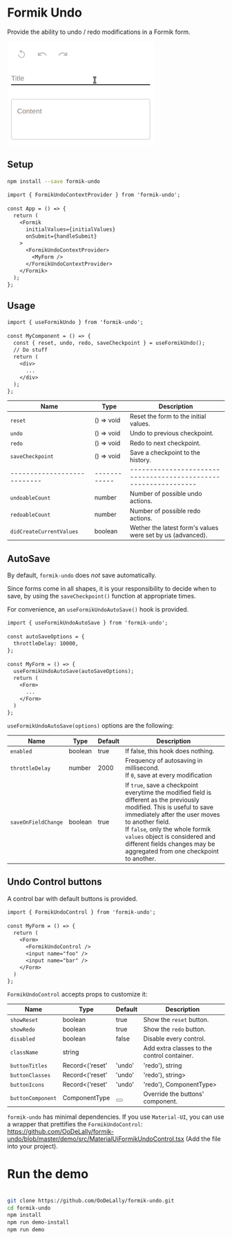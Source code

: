 # Formik Undo

Provide the ability to undo / redo modifications in a Formik form.


![screenshot](https://github.com/OoDeLally/formik-undo/blob/master/demo/formik-undo.gif)



## Setup

```bash
npm install --save formik-undo
```


```tsx
import { FormikUndoContextProvider } from 'formik-undo';

const App = () => {
  return (
    <Formik
      initialValues={initialValues}
      onSubmit={handleSubmit}
    >
      <FormikUndoContextProvider>
        <MyForm />
      </FormikUndoContextProvider>
    </Formik>
  );
};
```


## Usage

```tsx
import { useFormikUndo } from 'formik-undo';

const MyComponent = () => {
  const { reset, undo, redo, saveCheckpoint } = useFormikUndo();
  // Do stuff
  return (
    <div>
      ...
    </div>
  );
};
```

| Name                       | Type       | Description                                                   |
| ---------------------------|------------|---------------------------------------------------------------|
| `reset`                    | () => void | Reset the form to the initial values.                         |
| `undo`                     | () => void | Undo to previous checkpoint.                                  |
| `redo`                     | () => void | Redo to next checkpoint.                                      |
| `saveCheckpoint`           | () => void | Save a checkpoint to the history.                             |
| ---------------------------|------------|---------------------------------------------------------------|
| `undoableCount`            | number     | Number of possible undo actions.                              |
| `redoableCount`            | number     | Number of possible redo actions.                              |
| `didCreateCurrentValues`   | boolean    | Wether the latest form's values were set by us (advanced).    |



## AutoSave

By default, `formik-undo` does *not* save automatically.

Since forms come in all shapes, it is your responsibility to decide when to save, by using the `saveCheckpoint()` function at appropriate times.

For convenience, an `useFormikUndoAutoSave()` hook is provided.


```tsx
import { useFormikUndoAutoSave } from 'formik-undo';

const autoSaveOptions = {
  throttleDelay: 10000,
};

const MyForm = () => {
  useFormikUndoAutoSave(autoSaveOptions);
  return (
    <Form>
      ...
    </Form>
  )
};
```

`useFormikUndoAutoSave(options)` options are the following:

| Name                 | Type     | Default | Description                                                                   |
| ---------------------|----------|---------|-------------------------------------------------------------------------------|
| `enabled`            | boolean  | true    | If false, this hook does nothing.                                             |
| `throttleDelay`      | number   | 2000    | Frequency of autosaving in millisecond.<br>If `0`, save at every modification |
| `saveOnFieldChange`  | boolean  | true    | If `true`, save a checkpoint everytime the modified field is different as the previously modified. This is useful to save immediately after the user moves to another field.<br>If `false`, only the whole formik `values` object is considered and different fields changes may be aggregated from one checkpoint to another. |



## Undo Control buttons

A control bar with default buttons is provided.

```tsx
import { FormikUndoControl } from 'formik-undo';

const MyForm = () => {
  return (
    <Form>
      <FormikUndoControl />
      <input name="foo" />
      <input name="bar" />
    </Form>
  )
};
```

`FormikUndoControl` accepts props to customize it:

| Name                       | Type                                                | Default                 | Description                                   |
| ---------------------------|-----------------------------------------------------|-------------------------|-----------------------------------------------|
| `showReset`                | boolean                                             | true                    | Show the `reset` button.                      |
| `showRedo`                 | boolean                                             | true                    | Show the `redo` button.                       |
| `disabled`                 | boolean                                             | false                   | Disable every control.                        |
| `className`                | string                                              |                         | Add extra classes to the control container.   |
| `buttonTitles`             | Record<('reset' | 'undo' | 'redo'), string | null>  | "Reset", "Undo", "Redo" | Override the `title` attribute of the button. |
| `buttonClasses`            | Record<('reset' | 'undo' | 'redo'), string>         | {}                      | Add extra classes to some of the buttons.     |
| `buttonIcons`              | Record<('reset' | 'undo' | 'redo'), ComponentType>  |  "↺", "↶", "↷"          | Override the buttons' content.                |
| `buttonComponent`          | ComponentType                                       | <button>                | Override the buttons' component.              |



`formik-undo` has minimal dependencies. If you use `Material-UI`, you can use a wrapper that prettifies the `FormikUndoControl`: https://github.com/OoDeLally/formik-undo/blob/master/demo/src/MaterialUiFormikUndoControl.tsx (Add the file into your project).




# Run the demo

```bash

git clone https://github.com/OoDeLally/formik-undo.git
cd formik-undo
npm install
npm run demo-install
npm run demo
```
